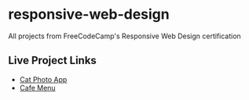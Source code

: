 # responsive-web-design
All projects from FreeCodeCamp's Responsive Web Design certification
## Live Project Links

- [Cat Photo App](https://naisha-kohli.github.io/responsive-web-design/Cat%20photo%20app/)
- [Cafe Menu](https://naisha-kohli.github.io/responsive-web-design/Cafe%20Menu/)
